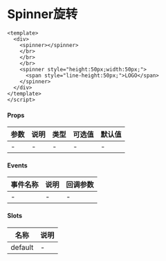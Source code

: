 # Spinner旋转

```
<template>
  <div>
    <spinner></spinner>
    </br>
    </br>
    </br>
    <spinner style="height:50px;width:50px;">
      <span style="line-height:50px;">LOGO</span>
    </spinner>
  </div>
</template>
</script>
```

#### Props
| 参数      | 说明    | 类型      | 可选值       | 默认值   |
|---------- |-------- |---------- |------------- |--------- |
| -     | -   | -  |   -       |    -    |

#### Events
| 事件名称 | 说明 | 回调参数 |
|---------|--------|---------|
| - | - | - |

#### Slots
| 名称 | 说明 | 
|---------|--------|
| default | - |